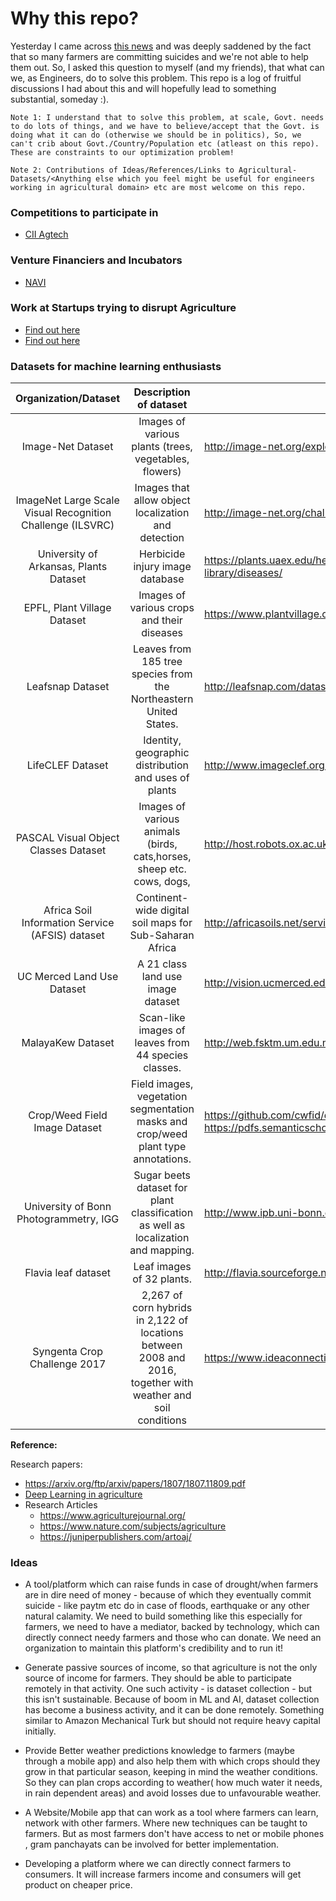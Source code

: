 # Why this repo?
Yesterday I came across [this news](https://indianexpress.com/article/india/over-12000-maharashtra-farmers-committed-suicide-in-3-years-govt/?fbclid=IwAR0p3tjxMoehNhpzLg4_WlCj3T0ZMYzIkZH4e2LpIqvQ5WDBBE_IBdgHwOc) and was deeply saddened by the fact that so many farmers are committing suicides and we're not able to help them out. So, I asked this question to myself (and my friends), that what can we, as Engineers, do to solve this problem. This repo is a log of fruitful discussions I had about this and will hopefully lead to something substantial, someday :).

`Note 1: I understand that to solve this problem, at scale, Govt. needs to do lots of things, and we have to believe/accept that the Govt. is doing what it can do (otherwise we should be in politics), So, we can't crib about Govt./Country/Population etc (atleast on this repo). These are constraints to our optimization problem!` 

`Note 2: Contributions of Ideas/References/Links to Agricultural-Datasets/<Anything else which you feel might be useful for engineers working in agricultural domain> etc are most welcome on this repo.`


### Competitions to participate in

* [CII Agtech](http://ciiagtech.com/) 


### Venture Financiers and Incubators

* [NAVI](http://ciiagtech.com/navi.php)

### Work at Startups trying to disrupt Agriculture

* [Find out here](https://inc42.com/features/startup-watchlist-10-agritech-startups-to-look-out-for-in-2019/)
* [Find out here](https://www.thehindu.com/sci-tech/agriculture-20-with-drones-analytics-and-mobile-apps-agri-tech-startups-are-tackling-indias-farming-problems/article28134174.ece)

### Datasets for machine learning enthusiasts

|                    Organization/Dataset                    |                                            Description of dataset                                            | Source                                                                                                             |
|:----------------------------------------------------------:|:------------------------------------------------------------------------------------------------------------:|--------------------------------------------------------------------------------------------------------------------|
|                      Image-Net Dataset                     |                             Images of various plants (trees, vegetables, flowers)                            | http://image-net.org/explore?wnid=n07707451                                                                        |
| ImageNet Large Scale Visual Recognition Challenge (ILSVRC) |                              Images that allow object localization and detection                             | http://image-net.org/challenges/LSVRC/2017/#det                                                                    |
|           University of Arkansas, Plants Dataset           |                                        Herbicide injury image database                                       | https://plants.uaex.edu/herbicide/  http://www.uaex.edu/yard-garden/resource-library/diseases/                     |
|                 EPFL, Plant Village Dataset                |                                  Images of various crops and their diseases                                  | https://www.plantvillage.org/en/crops                                                                              |
|                      Leafsnap Dataset                      |                       Leaves from 185 tree species from the Northeastern United States.                      | http://leafsnap.com/dataset/                                                                                       |
|                      LifeCLEF Dataset                      |                             Identity, geographic distribution and uses of plants                             | http://www.imageclef.org/2014/lifeclef/plant                                                                       |
|            PASCAL Visual Object Classes Dataset            |                     Images of various animals (birds, cats,horses, sheep etc. cows, dogs,                    | http://host.robots.ox.ac.uk/pascal/VOC/                                                                            |
|       Africa Soil Information Service (AFSIS) dataset      |                            Continent-wide digital soil maps for Sub-Saharan Africa                           | http://africasoils.net/services/data/                                                                              |
|                 UC Merced Land Use Dataset                 |                                       A 21 class land use image dataset                                      | http://vision.ucmerced.edu/datasets/landuse.html                                                                   |
|                      MalayaKew Dataset                     |                              Scan-like images of leaves from 44 species classes.                             | http://web.fsktm.um.edu.my/~cschan/downloads_MKLeaf_dataset.html                                                   |
| Crop/Weed Field Image Dataset                              | Field images, vegetation segmentation masks and crop/weed plant type annotations.                            |  https://github.com/cwfid/dataset  https://pdfs.semanticscholar.org/58a0/9b1351ddb447e6abdede7233a4794d538155.pdf  |
| University of Bonn Photogrammetry, IGG                     | Sugar beets dataset for plant classification as well as localization and mapping.                            | http://www.ipb.uni-bonn.de/data/                                                                                   |
| Flavia leaf dataset                                        | Leaf images of 32 plants.                                                                                    | http://flavia.sourceforge.net/                                                                                     |
| Syngenta Crop Challenge 2017                               | 2,267 of corn hybrids in 2,122 of locations between 2008 and 2016, together with weather and soil conditions | https://www.ideaconnection.com/syngenta-crop-challenge/challenge.php                                               |

**Reference:**

Research papers:
* https://arxiv.org/ftp/arxiv/papers/1807/1807.11809.pdf
* [Deep Learning in agriculture](https://arxiv.org/ftp/arxiv/papers/1807/1807.11809.pdf)
* Research Articles
    * https://www.agriculturejournal.org/
    * https://www.nature.com/subjects/agriculture
    * https://juniperpublishers.com/artoaj/

### Ideas

* A tool/platform which can raise funds in case of drought/when farmers are in dire need of money - because of which they eventually commit suicide -  like paytm etc do in case of floods, earthquake or any other natural calamity. We need to build something like this especially for farmers, we need to have a mediator, backed by technology, which can directly connect needy farmers and those who can donate. We need an organization to maintain this platform's credibility and to run it!

* Generate passive sources of income, so that agriculture is not the only source of income for farmers. They should be able to participate remotely in that activity. One such activity - is dataset collection - but this isn't sustainable. Because of boom in ML and AI, dataset collection has become a business activity, and it can be done remotely. Something similar to Amazon Mechanical Turk but should not require heavy capital initially.

* Provide Better weather predictions knowledge to farmers (maybe through a mobile app) and also help them with which crops should they grow in that particular season, keeping in mind the weather conditions. So they can plan crops according to weather( how much water it needs, in rain dependent areas) and avoid losses due to unfavourable weather.

* A Website/Mobile app that can work as a tool where farmers can learn, network with other farmers. Where new techniques can be taught to farmers. But as most farmers don't have access to net or mobile phones , gram panchayats can be involved for better implementation.

* Developing a platform where we can directly connect farmers to consumers. It will increase farmers income and consumers will get product on cheaper price.
